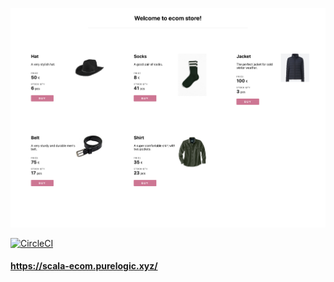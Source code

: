![alt text](https://github.com/jukkhop/scala-ecom/blob/master/screenshot.png 'Screenshot')

[![CircleCI](https://circleci.com/gh/jukkhop/scala-ecom/tree/master.svg?style=svg)](https://circleci.com/gh/jukkhop/scala-ecom/tree/master)

#### https://scala-ecom.purelogic.xyz/
